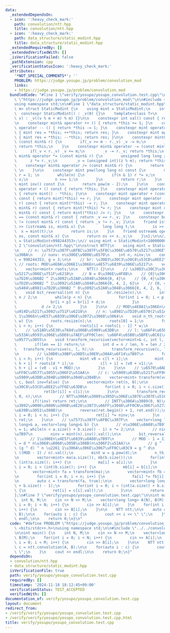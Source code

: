 ```yaml
---
data:
  _extendedDependsOn:
  - icon: ':heavy_check_mark:'
    path: convolution/ntt.hpp
    title: convolution/ntt.hpp
  - icon: ':heavy_check_mark:'
    path: data_structure/static_modint.hpp
    title: data_structure/static_modint.hpp
  _extendedRequiredBy: []
  _extendedVerifiedWith: []
  _isVerificationFailed: false
  _pathExtension: cpp
  _verificationStatusIcon: ':heavy_check_mark:'
  attributes:
    '*NOT_SPECIAL_COMMENTS*': ''
    PROBLEM: https://judge.yosupo.jp/problem/convolution_mod
    links:
    - https://judge.yosupo.jp/problem/convolution_mod
  bundledCode: "#line 1 \"verify/yosupo/yosupo_convolution.test.cpp\"\n#define PROBLEM\
    \ \"https://judge.yosupo.jp/problem/convolution_mod\"\n\n#include <bits/stdc++.h>\n\
    using namespace std;\n\n#line 1 \"data_structure/static_modint.hpp\"\ntemplate<int\
    \ m> struct StaticModint {\n    using mint = StaticModint;\n    int _v;\n\n  \
    \  constexpr StaticModint() : _v(0) {}\n    template<class T>\n    constexpr StaticModint(T\
    \ v) : _v((v % m + m) % m) {}\n\n    constexpr int val() const { return _v; }\n\
    \n    constexpr mint& operator ++ () { return *this += 1; }\n    constexpr mint&\
    \ operator -- () { return *this -= 1; }\n    constexpr mint operator ++ (int)\
    \ { mint res = *this; ++*this; return res; }\n    constexpr mint operator -- (int)\
    \ { mint res = *this; --*this; return res; }\n\n    constexpr mint& operator +=\
    \ (const mint& r) {\n        if(_v >= m - r._v) _v -= m;\n        _v += r._v;\
    \ return *this;\n    }\n    constexpr mint& operator -= (const mint& r) {\n  \
    \      if(_v < r._v) _v += m;\n        _v -= r._v; return *this;\n    }\n    constexpr\
    \ mint& operator *= (const mint& r) {\n        unsigned long long z = _v;\n  \
    \      z *= r._v;\n        _v = (unsigned int)(z % m); return *this;\n    }\n\
    \    constexpr mint& operator /= (const mint& r) {\n        return *this *= r.inv();\
    \ \n    }\n\n    constexpr mint pow(long long n) const {\n        mint x = *this,\
    \ r = 1; \n        while(n) {\n            if(n & 1) r *= x;\n            x *=\
    \ x;\n            n >>= 1;\n        }\n        return r;\n    }\n    constexpr\
    \ mint inv() const {\n        return pow(m - 2);\n    }\n\n    constexpr mint\
    \ operator + () const { return *this; }\n    constexpr mint operator - () const\
    \ { return mint() - *this; }\n\n    constexpr mint operator + (const mint& r)\
    \ const { return mint(*this) += r; }\n    constexpr mint operator - (const mint&\
    \ r) const { return mint(*this) -= r; }\n    constexpr mint operator * (const\
    \ mint& r) const { return mint(*this) *= r; }\n    constexpr mint operator / (const\
    \ mint& r) const { return mint(*this) /= r; }\n    \n    constexpr bool operator\
    \ == (const mint& r) const { return _v == r._v; }\n    constexpr bool operator\
    \ != (const mint& r) const { return _v != r._v; }\n\n    friend istream& operator\
    \ >> (istream& is, mint& x) {\n        long long t;\n        is >> t;\n      \
    \  x = mint(t);\n        return is;\n    }\n    friend ostream& operator << (ostream&\
    \ os, const mint& x) {\n        return os << x._v;\n    }\n};\n\n// using mint\
    \ = StaticModint<998244353>;\n// using mint = StaticModint<1000000007>;\n#line\
    \ 2 \"convolution/ntt.hpp\"\n\nstruct NTT{\n    using mint = StaticModint<998244353>;\n\
    \n    // n: \u7573\u307F\u8FBC\u307F\u5F8C\u306E\u6570\u5217\u306E\u30B5\u30A4\
    \u30BA\n    // nunv: n\u306E\u9006\u6570\n    int n, ninv;\n    const mint MOD\
    \ = 998244353, g = 3;\n\n    // br: \u30D3\u30C3\u30C8\u53CD\u8EE2\u5217\n   \
    \ // roots: MOD\u4E0A\u306E1\u306En\u4E57\u6839\u306E\u5217\n    vector<int> br;\n\
    \    vector<mint> roots;\n\n    NTT() {}\n\n    // \u30D3\u30C3\u30C8\u53CD\u8EE2\
    \u5217\u306E\u751F\u6210\n    // N = 8\u306E\u4F8B\n    // {0}\u306E\u5404\u8981\
    \u7D20\u306B2 ^ 2\u3092\u52A0\u3048\u3066{0, 4}\n    // {0, 4}\u306E\u5404\u8981\
    \u7D20\u306B2 ^ 1\u3092\u52A0\u3048\u3066{0, 4, 2, 6}\n    // {0, 4, 2, 6}\u306E\
    \u5404\u8981\u7D20\u306B2 ^ 0\u3092\u52A0\u3048\u3066{0, 4, 2, 6, 1, 5, 3, 7}\n\
    \    void bit_reversal(int n) {\n        br.resize(n);\n        int p = 1, d =\
    \ n / 2;\n        while(p < n) {\n            for(int i = 0; i < p; i++) {\n \
    \               br[i + p] = br[i] + d;\n            }\n            p *= 2;\n \
    \           d /= 2;\n        }\n    }\n\n    // MOD\u4E0A1\u306En\u4E57\u6839\u306E\
    \u914D\u5217\u3092\u751F\u6210\n    // n: \u8981\u7D20\u6570(2\u51AA)\uFF0Cw:\
    \ 1\u306En\u4E57\u6839\u306E\u3072\u3068\u3064\n    void n_th_roots(int n, mint\
    \ w) {\n        roots.resize(n);\n        roots[0] = 1;\n        for(int i = 1;\
    \ i < n; i++) {\n            roots[i] = roots[i - 1] * w;\n        }\n    }\n\n\
    \    // \u518D\u5E30\u7684\u306B\u5909\u63DB\n    // l: \u66F4\u65B0\u5BFE\u8C61\
    \u533A\u9593\u306E\u5DE6\u7AEF\uFF0Clen: \u66F4\u65B0\u5BFE\u8C61\u533A\u9593\u306E\
    \u9577\u3055\n    void transform_recursive(vector<mint>& c, int l, int len) {\n\
    \        if(len == 1) return;\n        int d = n / len, h = len / 2;\n\n     \
    \   transform_recursive(c, l, h);\n        transform_recursive(c, l + h, h);\n\
    \n        // \u30D0\u30BF\u30D5\u30E9\u30A4\u6F14\u7B97\n        for(int i = 0;\
    \ i < h; i++) {\n            mint v0 = c[l + i];\n            mint v1 = c[l +\
    \ h + i] * roots[d * i];\n            c[l + i] = (v0 + v1);\n            c[l +\
    \ h + i] = (v0 - v1 + MOD);\n        }\n    }\n\n    // \u6570\u8AD6\u5909\u63DB\
    \uFF0C\u9577\u3055\u306F2\u51AA\n    // c: \u5909\u63DB\u5217\uFF0Cinv: \u9006\
    \u5909\u63DB\u304B\u3069\u3046\u304B\n    vector<mint> transform(vector<mint>&\
    \ c, bool inv=false) {\n        vector<mint> ret(n, 0);\n\n        // \u30D3\u30C3\
    \u30C8\u53CD\u8EE2\u7F6E\u63DB\n        for(int i = 0; i < c.size(); i++) {\n\
    \            ret[br[i]] = c[i];\n        }\n\n        transform_recursive(ret,\
    \ 0, n);\n\n        // NTT\u306A\u3089\u305D\u306E\u307E\u307E\u51FA\u529B\n \
    \       if(!inv) return ret;\n\n        // INTT\u306A\u3089(0, N)\u306E\u7BC4\u56F2\
    \u3092\u9006\u9806\u306B\u4E26\u3073\u66FF\u3048\uFF0CN\u3067\u5272\u308B(ninv\u3092\
    \u639B\u3051\u308B)\n        reverse(ret.begin() + 1, ret.end());\n        for(int\
    \ i = 0; i < n; i++) {\n            ret[i] *= ninv;\n        }\n        return\
    \ ret;\n    }\n\n    // \u7573\u307F\u8FBC\u307F\n    vector<long long> convolution(vector<long\
    \ long>& a, vector<long long>& b) {\n        // n\u306E\u8A08\u7B97\n        n\
    \ = 1; while(n < a.size() + b.size() - 1) n *= 2;\n\n        // ninv\u306E\u8A08\
    \u7B97\n        ninv = mint(n).inv().val();\n\n        bit_reversal(n);\n\n  \
    \      // 1\u306En\u4E57\u6839\u8A08\u7B97\n        // MOD - 1 = 119 * 2 ^ 23\
    \ = d * n\u3068\u8868\u305B\u308B(n\u306F2\u51AA)\n        // g ^ (MOD - 1) =\
    \ (g ^ d) ^ n \u2261 1\u306A\u306E\u3067\uFF0C\u03C9 = g ^ d\n        int d =\
    \ ((MOD - 1) / n).val();\n        mint w = g.pow(d);\n        n_th_roots(n, w);\n\
    \n        vector<mint> ma(a.size()), mb(b.size());\n        for(int i = 0; i <\
    \ (int)a.size(); i++) {\n            ma[i] = a[i];\n        }\n        for(int\
    \ i = 0; i < (int)b.size(); i++) {\n            mb[i] = b[i];\n        }\n\n \
    \       vector<mint> fa = transform(ma);\n        vector<mint> fb = transform(mb);\n\
    \n        for(int i = 0; i < n; i++) {\n            fa[i] *= fb[i];\n        }\n\
    \n        auto c = transform(fa, true);\n\n        vector<long long> ret(a.size()\
    \ + b.size() - 1);\n        for(int i = 0; i < (int)a.size() + b.size() - 1; i++)\
    \ {\n            ret[i] = c[i].val();\n        }\n\n        return ret;\n    }\n\
    };\n#line 7 \"verify/yosupo/yosupo_convolution.test.cpp\"\n\nint main() {\n  \
    \  int N, M;\n    cin >> N >> M;\n    vector<long long> A(N), B(M);\n    for(int\
    \ i = 0; i < N; i++) {\n        cin >> A[i];\n    }\n    for(int i = 0; i < M;\
    \ i++) {\n        cin >> B[i];\n    }\n\n    NTT ntt;\n\n    auto c = ntt.convolution(A,\
    \ B);\n\n    for(auto i : c) {\n        cout << i << \" \";\n    }\n    cout <<\
    \ endl;\n\n    return 0;\n}\n"
  code: "#define PROBLEM \"https://judge.yosupo.jp/problem/convolution_mod\"\n\n#include\
    \ <bits/stdc++.h>\nusing namespace std;\n\n#include \"../../convolution/ntt.hpp\"\
    \n\nint main() {\n    int N, M;\n    cin >> N >> M;\n    vector<long long> A(N),\
    \ B(M);\n    for(int i = 0; i < N; i++) {\n        cin >> A[i];\n    }\n    for(int\
    \ i = 0; i < M; i++) {\n        cin >> B[i];\n    }\n\n    NTT ntt;\n\n    auto\
    \ c = ntt.convolution(A, B);\n\n    for(auto i : c) {\n        cout << i << \"\
    \ \";\n    }\n    cout << endl;\n\n    return 0;\n}"
  dependsOn:
  - convolution/ntt.hpp
  - data_structure/static_modint.hpp
  isVerificationFile: true
  path: verify/yosupo/yosupo_convolution.test.cpp
  requiredBy: []
  timestamp: '2024-11-18 18:12:45+09:00'
  verificationStatus: TEST_ACCEPTED
  verifiedWith: []
documentation_of: verify/yosupo/yosupo_convolution.test.cpp
layout: document
redirect_from:
- /verify/verify/yosupo/yosupo_convolution.test.cpp
- /verify/verify/yosupo/yosupo_convolution.test.cpp.html
title: verify/yosupo/yosupo_convolution.test.cpp
---
```

